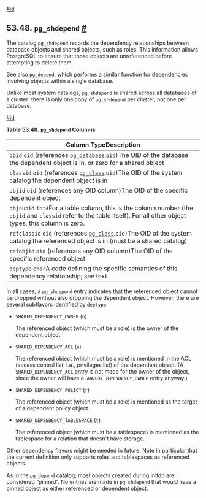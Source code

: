 [#id](#CATALOG-PG-SHDEPEND)

## 53.48. `pg_shdepend` [#](#CATALOG-PG-SHDEPEND)

The catalog `pg_shdepend` records the dependency relationships between database objects and shared objects, such as roles. This information allows PostgreSQL to ensure that those objects are unreferenced before attempting to delete them.

See also [`pg_depend`](catalog-pg-depend), which performs a similar function for dependencies involving objects within a single database.

Unlike most system catalogs, `pg_shdepend` is shared across all databases of a cluster: there is only one copy of `pg_shdepend` per cluster, not one per database.

[#id](#id-1.10.4.50.6)

**Table 53.48. `pg_shdepend` Columns**

| Column TypeDescription                                                                                                                                                 |
| ---------------------------------------------------------------------------------------------------------------------------------------------------------------------- |
| `dbid` `oid` (references [`pg_database`](catalog-pg-database).`oid`)The OID of the database the dependent object is in, or zero for a shared object                    |
| `classid` `oid` (references [`pg_class`](catalog-pg-class).`oid`)The OID of the system catalog the dependent object is in                                              |
| `objid` `oid` (references any OID column)The OID of the specific dependent object                                                                                      |
| `objsubid` `int4`For a table column, this is the column number (the `objid` and `classid` refer to the table itself). For all other object types, this column is zero. |
| `refclassid` `oid` (references [`pg_class`](catalog-pg-class).`oid`)The OID of the system catalog the referenced object is in (must be a shared catalog)               |
| `refobjid` `oid` (references any OID column)The OID of the specific referenced object                                                                                  |
| `deptype` `char`A code defining the specific semantics of this dependency relationship; see text                                                                       |

In all cases, a `pg_shdepend` entry indicates that the referenced object cannot be dropped without also dropping the dependent object. However, there are several subflavors identified by `deptype`:

- `SHARED_DEPENDENCY_OWNER` (`o`)

  The referenced object (which must be a role) is the owner of the dependent object.

- `SHARED_DEPENDENCY_ACL` (`a`)

  The referenced object (which must be a role) is mentioned in the ACL (access control list, i.e., privileges list) of the dependent object. (A `SHARED_DEPENDENCY_ACL` entry is not made for the owner of the object, since the owner will have a `SHARED_DEPENDENCY_OWNER` entry anyway.)

- `SHARED_DEPENDENCY_POLICY` (`r`)

  The referenced object (which must be a role) is mentioned as the target of a dependent policy object.

- `SHARED_DEPENDENCY_TABLESPACE` (`t`)

  The referenced object (which must be a tablespace) is mentioned as the tablespace for a relation that doesn't have storage.

Other dependency flavors might be needed in future. Note in particular that the current definition only supports roles and tablespaces as referenced objects.

As in the `pg_depend` catalog, most objects created during initdb are considered “pinned”. No entries are made in `pg_shdepend` that would have a pinned object as either referenced or dependent object.
